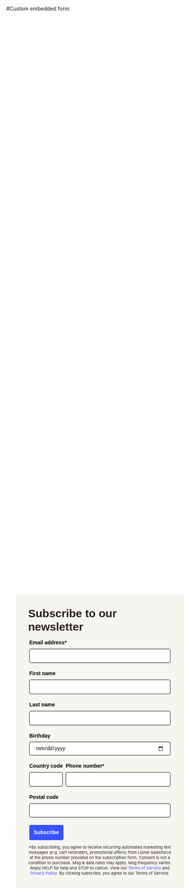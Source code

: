 #Custom embedded form


<div id="61dbcef055ab6b0f608b0456" style="width: 100%; height: 100%;"><div id="61dbcef055ab6b0f608b0456-form" class="61dbcef055ab6b0f608b0456-template" style="position: relative; display: flex; height: 100%; align-items: center; justify-content: center;"><style> .ap3w-embeddable-form-61dbcef055ab6b0f608b0456 { box-sizing: content-box; width: 100%; font-size: 16px; max-width: 450px; max-height: 100%; overflow: auto; background-color: #F7F5F0; border: 2px solid transparent; box-shadow: 0 0 10px 3px rgba(0, 0, 0, 0); } .ap3w-embeddable-form-61dbcef055ab6b0f608b0456-contained { max-width: 300px; } .ap3w-embeddable-form-61dbcef055ab6b0f608b0456:before { content: ' '; display: block; position: absolute; pointer-events: none; left: 0; top: 0; width: 100%; height: 100%; opacity: 80%; background-image: url(); background-position: center center; background-size: cover; background-repeat: no-repeat; } .ap3w-embeddable-form-content { margin: auto; padding: 32px; } .ap3w-embeddable-form-61dbcef055ab6b0f608b0456-top { top: 0; } .ap3w-embeddable-form-61dbcef055ab6b0f608b0456-bottom { bottom: 0; } .ap3w-embeddable-form-61dbcef055ab6b0f608b0456-rounded { border-radius: 12px; } .ap3w-embeddable-form-61dbcef055ab6b0f608b0456 .ap3w-text { margin-bottom: 16px; } .ap3w-embeddable-form-61dbcef055ab6b0f608b0456 .ap3w-text * { padding-bottom: 5px; } .ap3w-embeddable-form-61dbcef055ab6b0f608b0456 .ap3w-video { margin-bottom: 28px; } .ap3w-embeddable-form-61dbcef055ab6b0f608b0456 .ap3w-video.ap3w-video--fill {margin: 0 -32px; margin-bottom: 28px;} .ap3w-embeddable-form-61dbcef055ab6b0f608b0456 .ap3w-video.ap3w-video--fill.ap3w-video--first { margin: -32px; margin-bottom: 28px;} .ap3w-embeddable-form-61dbcef055ab6b0f608b0456 .ap3w-video.ap3w-video--fill.ap3w-video--last { margin: -32px; margin-top: 20px;} .ap3w-embeddable-form-61dbcef055ab6b0f608b0456 .ap3w-image { margin-bottom: 28px; } .ap3w-embeddable-form-61dbcef055ab6b0f608b0456 .ap3w-image.ap3w-image--fill {margin: 0 -32px; margin-bottom: 28px;} .ap3w-embeddable-form-61dbcef055ab6b0f608b0456 .ap3w-image.ap3w-image--fill.ap3w-image--first { margin: -32px; margin-bottom: 28px;} .ap3w-embeddable-form-61dbcef055ab6b0f608b0456 .ap3w-image.ap3w-image--fill.ap3w-image--last { margin: -32px; margin-top: 20px;} .ap3w-embeddable-form-61dbcef055ab6b0f608b0456 .ap3w-reaction { margin-bottom: 16px; } .ap3w-embeddable-form-61dbcef055ab6b0f608b0456 .ap3w-form { margin-bottom: 16px; } .ap3w-embeddable-form-61dbcef055ab6b0f608b0456 .ap3w-form .ap3w-input input[type=text], .ap3w-embeddable-form-61dbcef055ab6b0f608b0456 .ap3w-form .ap3w-input input[type=email] { margin-bottom: 12px; } .ap3w-embeddable-form-tcpa-wrapper { text-align: center; margin-top: 12px; } .ap3w-embeddable-form-tcpa__text { color: #231F20; margin: 0; font-size: 11px; line-height: 14px; } .ap3-form-br { flex-basis: 100%; height: 0; } </style><div id="selected-_p8vt3f655" class=" ap3w-embeddable-form-61dbcef055ab6b0f608b0456 ap3w-embeddable-form-61dbcef055ab6b0f608b0456-full ap3w-embeddable-form-61dbcef055ab6b0f608b0456-solid " data-select="true"><form id="ap3w-embeddable-form-61dbcef055ab6b0f608b0456" class="ap3w-embeddable-form-content" style="display:flex;flex-wrap:wrap;justify-content:space-between"><div class="ap3-form-br"></div><style> .ap3w-text-61dbcef055ab6b0f608b0456 { position: relative; margin: 0; margin-bottom: 16px; } .ap3w-text-61dbcef055ab6b0f608b0456.ap3w-text--last { margin-bottom: 0!important; } .ap3w-text-61dbcef055ab6b0f608b0456 * { margin: 0; padding-bottom: 8px; } .ap3w-text-61dbcef055ab6b0f608b0456 *:last-child { padding-bottom: 0!important; } .ap3w-text-61dbcef055ab6b0f608b0456 a { color: #3951FF; text-decoration: underline; } .ap3w-text-61dbcef055ab6b0f608b0456 h1, .ap3w-text-61dbcef055ab6b0f608b0456 h2, .ap3w-text-61dbcef055ab6b0f608b0456 h3, .ap3w-text-61dbcef055ab6b0f608b0456 h4, .ap3w-text-61dbcef055ab6b0f608b0456 h5, .ap3w-text-61dbcef055ab6b0f608b0456 h6, .ap3w-text-61dbcef055ab6b0f608b0456 p, .ap3w-text-61dbcef055ab6b0f608b0456 div> ul { text-transform: unset; text-decoration: unset; text-indent: unset; } .ap3w-text-61dbcef055ab6b0f608b0456 h1 { font-family: Arial, sans-serif; font-size: 30px; line-height: 1.2; color: #231F20; font-weight: 700; font-style: normal; } .ap3w-text-61dbcef055ab6b0f608b0456 h2 { font-family: Arial, sans-serif; font-size: 20px; line-height: 1.2; color: #231F20; font-weight: 700; font-style: normal; } .ap3w-text-61dbcef055ab6b0f608b0456 h3 { font-family: Arial, sans-serif; font-size: 17px; line-height: 1.2; color: #231F20; font-weight: 400; font-style: normal; } .ap3w-text-61dbcef055ab6b0f608b0456 h4 { font-family: Arial, sans-serif; font-size: 14px; line-height: 1.2; color: #231F20; font-weight: 400; font-style: normal; } .ap3w-text-61dbcef055ab6b0f608b0456 h5 { font-family: Arial, sans-serif; font-size: 12px; line-height: 1.2; color: #231F20; font-weight: 400; font-style: normal; } .ap3w-text-61dbcef055ab6b0f608b0456 h6 { font-family: Arial, sans-serif; font-size: 12px; line-height: 1.2; color: #231F20; font-weight: 400; font-style: normal; } .ap3w-text-61dbcef055ab6b0f608b0456 p { font-family: Arial, sans-serif; font-size: 14px; line-height: 1.2; color: #231F20; font-weight: 400; font-style: normal; } .ap3w-text-61dbcef055ab6b0f608b0456 div > ul { font-family: Arial, sans-serif; font-size: 14px; line-height: 1.2; color: #231F20; font-weight: 400; font-style: normal; } </style><div id="selected-_h83yn1jur" class="ap3w-text ap3w-text-61dbcef055ab6b0f608b0456 ap3w-text--first "><div data-select="true"><h1>Subscribe to our newsletter</h1></div></div><div class="ap3-form-br"></div><style> .ap3w-form-input-61dbcef055ab6b0f608b0456 { margin-bottom: 20px; } .ap3w-form-input-61dbcef055ab6b0f608b0456 input, .ap3w-form-input-61dbcef055ab6b0f608b0456 textarea { margin-top: 8px; box-sizing: border-box; width: 100%; background-color: #FFFFFF; border: 1px solid #000000; color: #000000; outline: none; font-family: Arial, sans-serif; font-weight: 400; font-style: normal; font-size: 14px; line-height: 1.2; padding: 10px 16px; resize: none; border-radius: 4px; } .ap3w-form-input-61dbcef055ab6b0f608b0456 input[type="datetime-local"], .ap3w-form-input-61dbcef055ab6b0f608b0456 input[type="date"] { padding: 8px 16px; } .ap3w-form-input-61dbcef055ab6b0f608b0456 .ap3w-form-input-label { font-weight: bold; color: #000000; font-family: Arial, sans-serif; font-size: 14px; line-height: 1.2; } </style><div id="selected-_0g4v0rf9s" class="ap3w-form-input ap3w-form-input-61dbcef055ab6b0f608b0456" data-select="true" data-field-id="str::email" data-merge-strategy="override" style="margin-right:3px;margin-left:3px;width:100%"><label for="ap3w-form-input-email-61dbcef055ab6b0f608b0456" class="ap3w-form-input-label">Email address*</label><input type="email" id="ap3w-form-input-email-61dbcef055ab6b0f608b0456" step="1" name="email" required=""></div><div class="ap3-form-br"></div><style> .ap3w-form-input-61dbcef055ab6b0f608b0456 { margin-bottom: 20px; } .ap3w-form-input-61dbcef055ab6b0f608b0456 input, .ap3w-form-input-61dbcef055ab6b0f608b0456 textarea { margin-top: 8px; box-sizing: border-box; width: 100%; background-color: #FFFFFF; border: 1px solid #000000; color: #000000; outline: none; font-family: Arial, sans-serif; font-weight: 400; font-style: normal; font-size: 14px; line-height: 1.2; padding: 10px 16px; resize: none; border-radius: 4px; } .ap3w-form-input-61dbcef055ab6b0f608b0456 input[type="datetime-local"], .ap3w-form-input-61dbcef055ab6b0f608b0456 input[type="date"] { padding: 8px 16px; } .ap3w-form-input-61dbcef055ab6b0f608b0456 .ap3w-form-input-label { font-weight: bold; color: #000000; font-family: Arial, sans-serif; font-size: 14px; line-height: 1.2; } </style><div id="selected-_h6rp0wici" class="ap3w-form-input ap3w-form-input-61dbcef055ab6b0f608b0456" data-select="true" data-field-id="str::first" data-merge-strategy="override" style="margin-right:3px;margin-left:3px;width:100%"><label for="ap3w-form-input-text-61dbcef055ab6b0f608b0456" class="ap3w-form-input-label">First name</label><input type="text" id="ap3w-form-input-text-61dbcef055ab6b0f608b0456" step="1" name="first_name"></div><div class="ap3-form-br"></div><style> .ap3w-form-input-61dbcef055ab6b0f608b0456 { margin-bottom: 20px; } .ap3w-form-input-61dbcef055ab6b0f608b0456 input, .ap3w-form-input-61dbcef055ab6b0f608b0456 textarea { margin-top: 8px; box-sizing: border-box; width: 100%; background-color: #FFFFFF; border: 1px solid #000000; color: #000000; outline: none; font-family: Arial, sans-serif; font-weight: 400; font-style: normal; font-size: 14px; line-height: 1.2; padding: 10px 16px; resize: none; border-radius: 4px; } .ap3w-form-input-61dbcef055ab6b0f608b0456 input[type="datetime-local"], .ap3w-form-input-61dbcef055ab6b0f608b0456 input[type="date"] { padding: 8px 16px; } .ap3w-form-input-61dbcef055ab6b0f608b0456 .ap3w-form-input-label { font-weight: bold; color: #000000; font-family: Arial, sans-serif; font-size: 14px; line-height: 1.2; } </style><div id="selected-_mwr7jo4f4" class="ap3w-form-input ap3w-form-input-61dbcef055ab6b0f608b0456" data-select="true" data-field-id="str::last" data-merge-strategy="override" style="margin-right:3px;margin-left:3px;width:100%"><label for="ap3w-form-input-text-61dbcef055ab6b0f608b0456" class="ap3w-form-input-label">Last name</label><input type="text" id="ap3w-form-input-text-61dbcef055ab6b0f608b0456" step="1" name="last_name"></div><div class="ap3-form-br"></div><style> .ap3w-form-input-61dbcef055ab6b0f608b0456 { margin-bottom: 20px; } .ap3w-form-input-61dbcef055ab6b0f608b0456 input, .ap3w-form-input-61dbcef055ab6b0f608b0456 textarea { margin-top: 8px; box-sizing: border-box; width: 100%; background-color: #FFFFFF; border: 1px solid #000000; color: #000000; outline: none; font-family: Arial, sans-serif; font-weight: 400; font-style: normal; font-size: 14px; line-height: 1.2; padding: 10px 16px; resize: none; border-radius: 4px; } .ap3w-form-input-61dbcef055ab6b0f608b0456 input[type="datetime-local"], .ap3w-form-input-61dbcef055ab6b0f608b0456 input[type="date"] { padding: 8px 16px; } .ap3w-form-input-61dbcef055ab6b0f608b0456 .ap3w-form-input-label { font-weight: bold; color: #000000; font-family: Arial, sans-serif; font-size: 14px; line-height: 1.2; } </style><div id="selected-_29s9igfbs" class="ap3w-form-input ap3w-form-input-61dbcef055ab6b0f608b0456" data-select="true" data-field-id="dtz::b" data-merge-strategy="override" style="margin-right:3px;margin-left:3px;width:100%"><label for="ap3w-form-input-date-61dbcef055ab6b0f608b0456" class="ap3w-form-input-label">Birthday</label><input type="date" id="ap3w-form-input-date-61dbcef055ab6b0f608b0456" step="1" name="Birthday"></div><div class="ap3-form-br"></div><style> .ap3w-input-phone-61dbcef055ab6b0f608b0456 { display: flex; align-items: flex-end; margin-bottom: 20px; } .ap3w-input-phone-61dbcef055ab6b0f608b0456 .ap3w-input-areacode { flex: 1; margin-right: 8px; } .ap3w-input-phone-61dbcef055ab6b0f608b0456 .ap3w-input-phone { flex: 4; } .ap3w-input-phone-61dbcef055ab6b0f608b0456 input { box-sizing: border-box; width: 100%; margin-top: 8px; background-color: #FFFFFF; border: 1px solid #000000; color: #000000; outline: none; font-family: Arial, sans-serif; font-weight: 400; font-style: normal; font-size: 14px; line-height: 1.2; padding: 10px 16px; border-radius: 4px; } .ap3w-input-phone-61dbcef055ab6b0f608b0456 .ap3w-form-input-phone-label { font-weight: bold; color: #000000; font-family: Arial, sans-serif; font-size: 14px; line-height: 1.2; white-space: nowrap; } </style><div class="ap3w-form-input ap3w-input-phone-61dbcef055ab6b0f608b0456" data-field-id="phn::phone" data-merge-strategy="override" style="margin-right:3px;margin-left:3px;width:100%"><div class="ap3w-input-areacode"><label for="ap3w-input-areacode-61dbcef055ab6b0f608b0456" class="ap3w-form-input-phone-label">Country code</label><input type="tel" id="ap3w-input-areacode-61dbcef055ab6b0f608b0456" class="ap3w-input-areacode" autocomplete="tel-country-code"></div><div class="ap3w-input-phone"><label for="ap3w-input-phone-61dbcef055ab6b0f608b0456" class="ap3w-form-input-phone-label">Phone number*</label><input type="tel" id="ap3w-input-phone-61dbcef055ab6b0f608b0456" class="ap3w-input-phone" required="" autocomplete="tel-national"></div></div><div class="ap3-form-br"></div><style> .ap3w-form-input-61dbcef055ab6b0f608b0456 { margin-bottom: 20px; } .ap3w-form-input-61dbcef055ab6b0f608b0456 input, .ap3w-form-input-61dbcef055ab6b0f608b0456 textarea { margin-top: 8px; box-sizing: border-box; width: 100%; background-color: #FFFFFF; border: 1px solid #000000; color: #000000; outline: none; font-family: Arial, sans-serif; font-weight: 400; font-style: normal; font-size: 14px; line-height: 1.2; padding: 10px 16px; resize: none; border-radius: 4px; } .ap3w-form-input-61dbcef055ab6b0f608b0456 input[type="datetime-local"], .ap3w-form-input-61dbcef055ab6b0f608b0456 input[type="date"] { padding: 8px 16px; } .ap3w-form-input-61dbcef055ab6b0f608b0456 .ap3w-form-input-label { font-weight: bold; color: #000000; font-family: Arial, sans-serif; font-size: 14px; line-height: 1.2; } </style><div id="selected-_wcy587q5v" class="ap3w-form-input ap3w-form-input-61dbcef055ab6b0f608b0456" data-select="true" data-field-id="str::postal" data-merge-strategy="override" style="margin-right:3px;margin-left:3px;width:100%"><label for="ap3w-form-input-text-61dbcef055ab6b0f608b0456" class="ap3w-form-input-label">Postal code</label><input type="text" id="ap3w-form-input-text-61dbcef055ab6b0f608b0456" step="1" name="Postal code"></div><div class="ap3-form-br"></div><style> .ap3w-form-button-61dbcef055ab6b0f608b0456 button { cursor: pointer; padding: 10px; font-weight: bold; outline: none; margin-left: 3px; border: 2px solid transparent; color: #FFFFFF; background-color: #3951FF; font-family: Arial, sans-serif; font-size: 14px; line-height: 1.2; border-radius: 4px; flex: 1; } </style><div id="selected-_pl8tc08fn" class=" ap3w-form-button ap3w-form-button-61dbcef055ab6b0f608b0456 "><button id="ap3w-form-button-61dbcef055ab6b0f608b0456" type="submit" data-select="true" data-button-on-click="thank-you">Subscribe</button></div><div class="ap3w-embeddable-form-tcpa-wrapper"><span class="ap3w-embeddable-form-tcpa__text">*By subscribing, you agree to receive recurring automated marketing text messages (e.g. cart reminders, promotional offers) from Lionel Salesforce at the phone number provided on the subscription form. Consent is not a condition to purchase. Msg &amp; data rates may apply. Msg frequency varies. Reply HELP for help and STOP to cancel. View our <a style="color:#3951FF" target="_blank" rel="noreferrer">Terms of Service</a> and <a style="color:#3951FF" target="_blank" rel="noreferrer">Privacy Policy</a>. By clicking subscribe, you agree to our Terms of Service.</span></div></form></div></div><div id="61dbcef055ab6b0f608b0456-thank-you" class="61dbcef055ab6b0f608b0456-template" style="position: relative; display: none; height: 100%; align-items: center; justify-content: center;"><style> .ap3w-embeddable-form-61dbcef055ab6b0f608b0456 { box-sizing: content-box; width: 100%; font-size: 16px; max-width: 450px; max-height: 100%; overflow: auto; background-color: #F7F5F0; border: 2px solid transparent; box-shadow: 0 0 10px 3px rgba(0, 0, 0, 0); } .ap3w-embeddable-form-61dbcef055ab6b0f608b0456-contained { max-width: 300px; } .ap3w-embeddable-form-61dbcef055ab6b0f608b0456:before { content: ' '; display: block; position: absolute; pointer-events: none; left: 0; top: 0; width: 100%; height: 100%; opacity: 80%; background-image: url(); background-position: center center; background-size: cover; background-repeat: no-repeat; } .ap3w-embeddable-form-content { margin: auto; padding: 32px; } .ap3w-embeddable-form-61dbcef055ab6b0f608b0456-top { top: 0; } .ap3w-embeddable-form-61dbcef055ab6b0f608b0456-bottom { bottom: 0; } .ap3w-embeddable-form-61dbcef055ab6b0f608b0456-rounded { border-radius: 12px; } .ap3w-embeddable-form-61dbcef055ab6b0f608b0456 .ap3w-text { margin-bottom: 16px; } .ap3w-embeddable-form-61dbcef055ab6b0f608b0456 .ap3w-text * { padding-bottom: 5px; } .ap3w-embeddable-form-61dbcef055ab6b0f608b0456 .ap3w-video { margin-bottom: 28px; } .ap3w-embeddable-form-61dbcef055ab6b0f608b0456 .ap3w-video.ap3w-video--fill {margin: 0 -32px; margin-bottom: 28px;} .ap3w-embeddable-form-61dbcef055ab6b0f608b0456 .ap3w-video.ap3w-video--fill.ap3w-video--first { margin: -32px; margin-bottom: 28px;} .ap3w-embeddable-form-61dbcef055ab6b0f608b0456 .ap3w-video.ap3w-video--fill.ap3w-video--last { margin: -32px; margin-top: 20px;} .ap3w-embeddable-form-61dbcef055ab6b0f608b0456 .ap3w-image { margin-bottom: 28px; } .ap3w-embeddable-form-61dbcef055ab6b0f608b0456 .ap3w-image.ap3w-image--fill {margin: 0 -32px; margin-bottom: 28px;} .ap3w-embeddable-form-61dbcef055ab6b0f608b0456 .ap3w-image.ap3w-image--fill.ap3w-image--first { margin: -32px; margin-bottom: 28px;} .ap3w-embeddable-form-61dbcef055ab6b0f608b0456 .ap3w-image.ap3w-image--fill.ap3w-image--last { margin: -32px; margin-top: 20px;} .ap3w-embeddable-form-61dbcef055ab6b0f608b0456 .ap3w-reaction { margin-bottom: 16px; } .ap3w-embeddable-form-61dbcef055ab6b0f608b0456 .ap3w-form { margin-bottom: 16px; } .ap3w-embeddable-form-61dbcef055ab6b0f608b0456 .ap3w-form .ap3w-input input[type=text], .ap3w-embeddable-form-61dbcef055ab6b0f608b0456 .ap3w-form .ap3w-input input[type=email] { margin-bottom: 12px; } .ap3w-embeddable-form-tcpa-wrapper { text-align: center; margin-top: 12px; } .ap3w-embeddable-form-tcpa__text { color: #231F20; margin: 0; font-size: 11px; line-height: 14px; } .ap3-form-br { flex-basis: 100%; height: 0; } </style><div id="selected-_4amdnw0nq" class=" ap3w-embeddable-form-61dbcef055ab6b0f608b0456 ap3w-embeddable-form-61dbcef055ab6b0f608b0456-full ap3w-embeddable-form-61dbcef055ab6b0f608b0456-solid " data-select="true"><form id="ap3w-embeddable-form-61dbcef055ab6b0f608b0456" class="ap3w-embeddable-form-content" style="display:flex;flex-wrap:wrap;justify-content:space-between"><div class="ap3-form-br"></div><style> .ap3w-text-61dbcef055ab6b0f608b0456 { position: relative; margin: 0; margin-bottom: 16px; } .ap3w-text-61dbcef055ab6b0f608b0456.ap3w-text--last { margin-bottom: 0!important; } .ap3w-text-61dbcef055ab6b0f608b0456 * { margin: 0; padding-bottom: 8px; } .ap3w-text-61dbcef055ab6b0f608b0456 *:last-child { padding-bottom: 0!important; } .ap3w-text-61dbcef055ab6b0f608b0456 a { color: #3951FF; text-decoration: underline; } .ap3w-text-61dbcef055ab6b0f608b0456 h1, .ap3w-text-61dbcef055ab6b0f608b0456 h2, .ap3w-text-61dbcef055ab6b0f608b0456 h3, .ap3w-text-61dbcef055ab6b0f608b0456 h4, .ap3w-text-61dbcef055ab6b0f608b0456 h5, .ap3w-text-61dbcef055ab6b0f608b0456 h6, .ap3w-text-61dbcef055ab6b0f608b0456 p, .ap3w-text-61dbcef055ab6b0f608b0456 div> ul { text-transform: unset; text-decoration: unset; text-indent: unset; } .ap3w-text-61dbcef055ab6b0f608b0456 h1 { font-family: Arial, sans-serif; font-size: 30px; line-height: 1.2; color: #231F20; font-weight: 700; font-style: normal; } .ap3w-text-61dbcef055ab6b0f608b0456 h2 { font-family: Arial, sans-serif; font-size: 20px; line-height: 1.2; color: #231F20; font-weight: 700; font-style: normal; } .ap3w-text-61dbcef055ab6b0f608b0456 h3 { font-family: Arial, sans-serif; font-size: 17px; line-height: 1.2; color: #231F20; font-weight: 400; font-style: normal; } .ap3w-text-61dbcef055ab6b0f608b0456 h4 { font-family: Arial, sans-serif; font-size: 14px; line-height: 1.2; color: #231F20; font-weight: 400; font-style: normal; } .ap3w-text-61dbcef055ab6b0f608b0456 h5 { font-family: Arial, sans-serif; font-size: 12px; line-height: 1.2; color: #231F20; font-weight: 400; font-style: normal; } .ap3w-text-61dbcef055ab6b0f608b0456 h6 { font-family: Arial, sans-serif; font-size: 12px; line-height: 1.2; color: #231F20; font-weight: 400; font-style: normal; } .ap3w-text-61dbcef055ab6b0f608b0456 p { font-family: Arial, sans-serif; font-size: 14px; line-height: 1.2; color: #231F20; font-weight: 400; font-style: normal; } .ap3w-text-61dbcef055ab6b0f608b0456 div > ul { font-family: Arial, sans-serif; font-size: 14px; line-height: 1.2; color: #231F20; font-weight: 400; font-style: normal; } </style><div id="selected-_s5pzn50ad" class="ap3w-text ap3w-text-61dbcef055ab6b0f608b0456 ap3w-text--first ap3w-text--last"><div data-select="true"><h2>Thank you!</h2></div></div></form></div></div></div>
